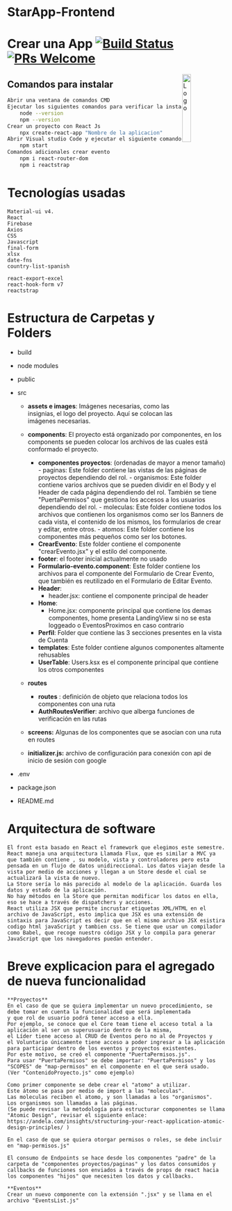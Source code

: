 # StarApp-Frontend

# Crear una App [![Build Status](https://dev.azure.com/facebook/create-react-app/_apis/build/status/facebook.create-react-app?branchName=main)](https://dev.azure.com/facebook/create-react-app/_build/latest?definitionId=1&branchName=main) [![PRs Welcome](https://img.shields.io/badge/PRs-welcome-green.svg)](https://github.com/facebook/create-react-app/blob/main/CONTRIBUTING.md)

<img alt="Logo" align="right" src="https://create-react-app.dev/img/logo.svg" width="20%" />


## Comandos para instalar

```sh
Abrir una ventana de comandos CMD
Ejecutar los siguientes comandos para verificar la instalación
    node --version
    npm --version
Crear un proyecto con React Js
    npx create-react-app "Nombre de la aplicacion"
Abrir Visual studio Code y ejecutar el siguiente comando
    npm start
Comandos adicionales crear evento 
    npm i react-router-dom
    npm i reactstrap
```

# Tecnologías usadas

    Material-ui v4.
    React
    Firebase
    Axios
    CSS
    Javascript
    final-form
    xlsx
    date-fns
    country-list-spanish
    
    react-export-excel
    react-hook-form v7
    reactstrap
    
# Estructura de Carpetas y Folders
- build

- node modules

- public

- src

    - **assets e images**: Imágenes necesarias, como las insignias, el logo del proyecto. Aquí se colocan las imágenes necesarias.

    - **components**: El proyecto está organizado por componentes, en los components se pueden colocar los archivos de las cuales está conformado el proyecto.
        - **componentes proyectos**: (ordenadas de mayor a menor tamaño)
               - paginas: Este folder contiene las vistas de las páginas de proyectos dependiendo del rol.
               - organismos: Este folder contiene varios archivos que se pueden dividir en el Body y el Header de cada página dependiendo del rol. También se tiene "PuertaPermisos" que gestiona los accesos a los usuarios dependiendo del rol.
               - moleculas: Este folder contiene todos los archivos que contienen los organismos como ser los Banners de cada vista, el contenido de los mismos, los formularios de crear y editar, entre otros.
               - atomos: Este folder contiene los componentes más pequeños como ser los botones.
        - **CrearEvento**: Este folder contiene el componente "crearEvento.jsx" y el estilo del componente.
        - **footer**: el footer inicial actualmente no usado
        - **Formulario-evento.component**: Este folder contiene los archivos para el componente del Formulario de Crear Evento, que también es reutilizado en el Formulario de Editar Evento.
        - **Header**: 
            - header.jsx: contiene el componente principal de header
        - **Home**: 
            - Home.jsx: componente principal que contiene los demas componentes, home presenta LandingView si no se esta loggeado o EventosProximos en caso contrario
        - **Perfil**: Folder que contiene las 3 secciones presentes en la vista de Cuenta
        - **templates**: Este folder contiene algunos componentes altamente rehusables
        - **UserTable**: Users.ksx es el componente principal que contiene los otros componentes
    - **routes**
        - **routes** : definición de objeto que relaciona todos los componentes con una ruta
        - **AuthRoutesVerifier**: archivo que alberga funciones de verificación en las rutas
    - **screens:** Algunas de los componentes que se asocian con una ruta en routes
    - **initializer.js:** archivo de configuración para conexión con api de inicio de sesión con google
- .env
- package.json
- README.md

# Arquitectura de software
    El front esta basado en React el framework que elegimos este semestre.
    React maneja una arquitectura Llamada Flux, que es similar a MVC ya que también contiene , su modelo, vista y controladores pero esta pensada en un flujo de datos unidireccional. Los datos viajan desde la vista por medio de acciones y llegan a un Store desde el cual se actualizará la vista de nuevo.
    La Store sería lo más parecido al modelo de la aplicación. Guarda los datos y estado de la aplicación.
    No hay métodos en la Store que permitan modificar los datos en ella, eso se hace a través de dispatchers y acciones. 
    React utiliza JSX que permite incrustar etiquetas XML/HTML en el archivo de JavaScript, esto implica que JSX es una extensión de sintaxis para JavaScript es decir que en el mismo archivo JSX esistira codigo html javaScript y tambien css. Se tiene que usar un compilador como Babel, que recoge nuestro código JSX y lo compila para generar JavaScript que los navegadores puedan entender.
 
 # Breve explicacion para el agregado de nueva funcionalidad
    **Proyectos**
    En el caso de que se quiera implementar un nuevo procedimiento, se debe tomar en cuenta la funcionalidad que será implementada
    y que rol de usuario podrá tener acceso a ella.
    Por ejemplo, se conoce que el Core team tiene el acceso total a la aplicación al ser un superusuario dentro de la misma, 
    el Líder tiene acceso al CRUD de Eventos pero no al de Proyectos y
    el Voluntario únicamente tiene acceso a poder ingresar a la aplicación para participar dentro de los eventos y proyectos existentes. 
    Por este motivo, se creó el componente "PuertaPermisos.js".
    Para usar "PuertaPermisos" se debe importar: "PuertaPermisos" y los "SCOPES" de "map-permisos" en el componente en el que será usado.
    (Ver "ContenidoProyecto.js" como ejemplo)
    
    Como primer componente se debe crear el "atomo" a utilizar.
    Este átomo se pasa por medio de import a las "moleculas".
    Las moleculas reciben el atomo, y son llamadas a los "organismos".
    Los organismos son llamadas a las páginas.
    (Se puede revisar la metodología para estructurar componentes se llama "Atomic Design", revisar el siguiente enlace:
    https://andela.com/insights/structuring-your-react-application-atomic-design-principles/ )
    
    En el caso de que se quiera otorgar permisos o roles, se debe incluir en "map-permisos.js"
    
    El consumo de Endpoints se hace desde los componentes "padre" de la carpeta de "componentes proyectos/paginas" y los datos consumidos y callbacks de funciones son enviados a través de props de react hacia los componentes "hijos" que necesiten los datos y callbacks.
    
    **Eventos**
    Crear un nuevo componente con la extensión ".jsx" y se llama en el archivo "EventsList.js"
